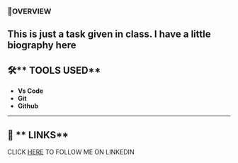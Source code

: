 ### 🎯**OVERVIEW**
**This is just a task given in class. I have a little biography here**
---

## 🛠️** TOOLS USED**
- **Vs Code**
- **Git**
- **Github**
---
## 🔗 ** LINKS**
CLICK [HERE](linkedin.com/in/henry-e-onwuamah-b7a20435b/) TO FOLLOW ME ON LINKEDIN
